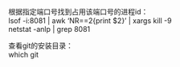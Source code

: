根据指定端口号找到占用该端口号的进程id：<br />
lsof -i:8081 | awk ‘NR==2{print $2}’ | xargs kill -9 <br />
netstat -anlp | grep 8081

查看git的安装目录：<br />
which git
